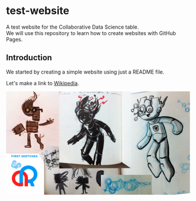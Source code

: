 # test-website

A test website for the Collaborative Data Science table.  
We will use this repository to learn how to create websites with GitHub Pages.

## Introduction

We started by creating a simple website using just a README file.

Let's make a link to [Wikipedia](https://www.wikipedia.org/).

![Image](https://raw.githubusercontent.com/everymind/test-website/master/02_ARonautas_v1Brainstorm_FirstSketches.jpg)
